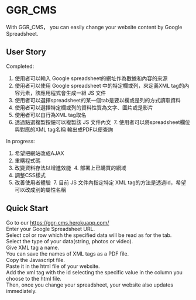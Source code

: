 GGR_CMS
===
With GGR_CMS， you can easily change your website content by Google Spreadsheet.<br>


User Story
---
Completed:
  1. 使用者可以輸入 Google spreadsheet的網址作為數據和內容的來源
  2. 使用者可以使用 Google spreadsheet 中的特定欄或列，來定義XML tag的內容元素，該應用程式會生成一組 JS 文件
  3. 使用者可以選擇spreadsheet的某一個tab是要以欄或是列的方式讀取資料
  4. 使用者可以選擇特定欄或列的資料性質為文字、圖片或是影片
  5. 使用者可以自行為XML tag取名
  6. 透過點選複製按鈕可以複製該 JS 文件內文
  7. 使用者可以將spreadsheet欄位與對應的XML tag名稱 輸出成PDF以便查詢
  
In progress:
  1. 希望把網站改成AJAX
  2. 重購程式碼
  3. 改變資料存法以增進效能
  4. 部署上已購買的網域
  5. 調整CSS樣式
  6. 改善使用者體驗
  7. 目前 JS 文件內指定特定 XML tag的方法是透過id，希望可以改成別的屬性名稱





Quick Start
---
Go to our https://ggr-cms.herokuapp.com/  <br>
Enter your Google Spreadsheet URL.<br>
Select col or row which the specified data will be read as for the tab.<br>
Select the type of your data(string, photos or video).<br>
Give XML tag a name.<br>
You can save the names of XML tags as a PDF file.<br>
Copy the Javascript file.<br>
Paste it in the html file of your website.<br>
Add the xml tag with the id selecting the specific value in the column you choose to the html file.<br>
Then, once you change your spreadsheet, your website also updates immediately.<br>


